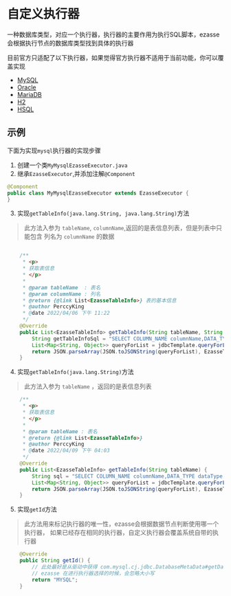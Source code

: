 # 自定义执行器
一种数据库类型，对应一个执行器，执行器的主要作用为执行SQL脚本，ezasse会根据执行节点的数据库类型找到具体的执行器
 
目前官方只适配了以下执行器，如果觉得官方执行器不适用于当前功能，你可以覆盖实现

* [MySQL](https://github.com/PerccyKing/ezasse/blob/master/ezasse-core/src/main/java/cn/com/pism/ezasse/executor/MysqlEzasseExecutor.java)
* [Oracle](https://github.com/PerccyKing/ezasse/blob/master/ezasse-core/src/main/java/cn/com/pism/ezasse/executor/OracleEzasseExecutor.java)
* [MariaDB](https://github.com/PerccyKing/ezasse/blob/master/ezasse-core/src/main/java/cn/com/pism/ezasse/executor/MariaDbEzasseExecutor.java)
* [H2](https://github.com/PerccyKing/ezasse/blob/master/ezasse-core/src/main/java/cn/com/pism/ezasse/executor/H2EzasseExecutor.java)
* [HSQL](https://github.com/PerccyKing/ezasse/blob/master/ezasse-core/src/main/java/cn/com/pism/ezasse/executor/HsqlDbExecutor.java)

## 示例
下面为实现`mysql`执行器的实现步骤
1. 创建一个类`MyMysqlEzasseExecutor.java`
2. 继承`EzasseExecutor`,并添加注解`@Component`
```java
@Component
public class MyMysqlEzasseExecutor extends EzasseExecutor {
}
```
3. 实现`getTableInfo(java.lang.String, java.lang.String)`方法
> 此方法入参为 `tableName`,  `columnName`,返回的是表信息列表，但是列表中只能包含 列名为 `columnName` 的数据
```java

    /**
     * <p>
     * 获取表信息
     * </p>
     *
     * @param tableName  : 表名
     * @param columnName : 列名
     * @return {@link List<EzasseTableInfo>} 表的基本信息
     * @author PerccyKing
     * @date 2022/04/06 下午 11:22
     */
    @Override
    public List<EzasseTableInfo> getTableInfo(String tableName, String columnName) {
        String getTableInfoSql = "SELECT COLUMN_NAME columnName,DATA_TYPE dataType,CHARACTER_MAXIMUM_LENGTH characterMaximumLength,COLUMN_COMMENT columnComment FROM Information_schema.columns WHERE table_Name = ? AND TABLE_SCHEMA=? AND COLUMN_NAME=? ";
        List<Map<String, Object>> queryForList = jdbcTemplate.queryForList(getTableInfoSql, tableName, getDataBaseNameFromDataSource(this.dataSource), columnName);
        return JSON.parseArray(JSON.toJSONString(queryForList), EzasseTableInfo.class);
    }
```
4. 实现`getTableInfo(java.lang.String)`方法
> 此方法入参为 `tableName` ，返回的是表信息列表
```java
    /**
     * <p>
     * 获取表信息
     * </p>
     *
     * @param tableName : 表名
     * @return {@link List<EzasseTableInfo>}
     * @author PerccyKing
     * @date 2022/04/09 下午 04:03
     */
    @Override
    public List<EzasseTableInfo> getTableInfo(String tableName) {
        String sql = "SELECT COLUMN_NAME columnName,DATA_TYPE dataType,CHARACTER_MAXIMUM_LENGTH characterMaximumLength,COLUMN_COMMENT columnComment FROM Information_schema.columns WHERE table_Name = ? AND TABLE_SCHEMA=? ";
        List<Map<String, Object>> queryForList = jdbcTemplate.queryForList(sql, tableName, getDataBaseNameFromDataSource(this.dataSource));
        return JSON.parseArray(JSON.toJSONString(queryForList), EzasseTableInfo.class);
    }
```
5. 实现`getId`方法
> 此方法用来标记执行器的唯一性，ezasse会根据数据节点判断使用哪一个执行器，
> 如果已经存在相同的执行器，自定义执行器会覆盖系统自带的执行器
```java
    @Override
    public String getId() {
        // 此处最好是从驱动中获得 com.mysql.cj.jdbc.DatabaseMetaData#getDatabaseProductName
        // ezasse 在进行执行器选择的时候，会忽略大小写
        return "MYSQL";
    }
```

